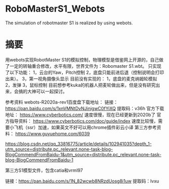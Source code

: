 # RoboMasterS1_Webots
The simulation of robotmaster S1 is realized by using webots. 

# 摘要
用webots实现RobotMaster S1的模拟控制，物理模型是借鉴网上开源的，自己做了一定的转轴重合修改，水平有限，世界文件为：Robomaster S1.wbt。
只实现了以下功能：
1，云台的Yaw，Pitch控制
2，底盘只能前进后退（控制说明会打印出来）。
3，第一视角摄像头显示
目前没有实现的：
1，底盘的麦克纳姆轮模拟
2，发弹
3，鼠标控制
目前想参考kuka的机器人把麦轮做出来，但是没有研究出来，会搞的大神可以一起探讨。

参考资料
webots-R2020a-rev1百度盘下载地址：
链接：https://pan.baidu.com/s/1xnVMNtDvNJinigwC0fYiXQ
提取码：v36h
官方下载地址：
https://www.cyberbotics.com/ 速度很慢，现在已经更新到2020b了
官方指导资料：
https://www.cyberbotics.com/doc/guide/index
速度比较慢，需要小飞机（ssr）加速，如果英文不好可以用chrome插件彩云小译
第三方参考资料：
https://www.guyuehome.com/6039

https://blog.csdn.net/qq_33816775/article/details/102941035?depth_1-utm_source=distribute.pc_relevant.none-task-blog-BlogCommendFromBaidu-1&utm_source=distribute.pc_relevant.none-task-blog-BlogCommendFromBaidu-1

第三方S1模型文件，包含catia和vrml97

链接：https://pan.baidu.com/s/1N_82wcwb8NRzdUosg8i1uw
提取码：lvxu
